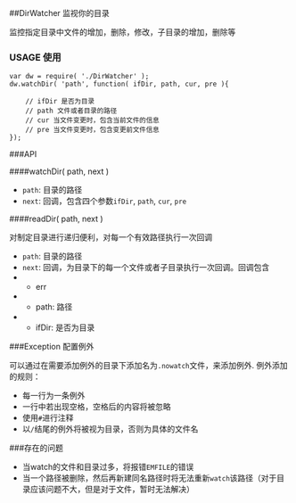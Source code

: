 ##DirWatcher 监视你的目录

监控指定目录中文件的增加，删除，修改，子目录的增加，删除等

### USAGE 使用

	var dw = require( './DirWatcher' );
	dw.watchDir( 'path', function( ifDir, path, cur, pre ){
		
		// ifDir 是否为目录
		// path 文件或者目录的路径
		// cur 当文件变更时，包含当前文件的信息
		// pre 当文件变更时，包含变更前文件信息	
	});
	
###API

####watchDir( path, next )

* `path`: 目录的路径
* `next`: 回调，包含四个参数`ifDir`, `path`, `cur`, `pre`

####readDir( path, next )

对制定目录进行递归便利，对每一个有效路径执行一次回调

* `path`: 目录的路径
* `next`: 回调，为目录下的每一个文件或者子目录执行一次回调。回调包含
* * err
* * path: 路径
* * ifDir: 是否为目录

###Exception 配置例外

可以通过在需要添加例外的目录下添加名为`.nowatch`文件，来添加例外. 例外添加的规则：

* 每一行为一条例外
* 一行中若出现空格，空格后的内容将被忽略
* 使用`#`进行注释
* 以`/`结尾的例外将被视为目录，否则为具体的文件名

###存在的问题

* 当watch的文件和目录过多，将报错`EMFILE`的错误
* 当一个路径被删除，然后再新建同名路径时将无法重新`watch`该路径（对于目录应该问题不大，但是对于文件，暂时无法解决）


